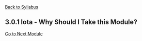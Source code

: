 [Back to Syllabus](/README.md#course-syllabus)

## 3.0.1 Iota - Why Should I Take this Module?



[Go to Next Module]()